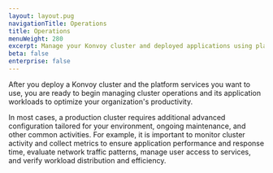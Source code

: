 ```yaml
---
layout: layout.pug
navigationTitle: Operations
title: Operations
menuWeight: 280
excerpt: Manage your Konvoy cluster and deployed applications using platform services
beta: false
enterprise: false
---
```


After you deploy a Konvoy cluster and the platform services you want to use, you are ready to begin managing cluster operations and its application workloads to optimize your organization's productivity.

In most cases, a production cluster requires additional advanced configuration tailored for your environment, ongoing maintenance, and other common activities.
For example, it is important to monitor cluster activity and collect metrics to ensure application performance and response time, evaluate network traffic patterns, manage user access to services, and verify workload distribution and efficiency.
